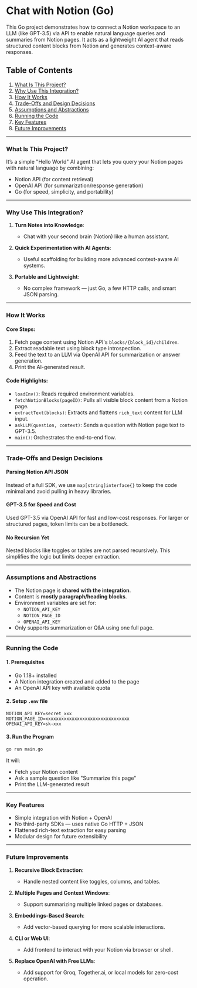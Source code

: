 # Chat with Notion (Go)

This Go project demonstrates how to connect a Notion workspace to an LLM (like GPT-3.5) via API to enable natural language queries and summaries from Notion pages. It acts as a lightweight AI agent that reads structured content blocks from Notion and generates context-aware responses.

## Table of Contents

1. [What Is This Project?](#what-is-this-project)
2. [Why Use This Integration?](#why-use-this-integration)
3. [How It Works](#how-it-works)
4. [Trade-Offs and Design Decisions](#trade-offs-and-design-decisions)
5. [Assumptions and Abstractions](#assumptions-and-abstractions)
6. [Running the Code](#running-the-code)
7. [Key Features](#key-features)
8. [Future Improvements](#future-improvements)

---

### What Is This Project?

It’s a simple "Hello World" AI agent that lets you query your Notion pages with natural language by combining:

- Notion API (for content retrieval)
- OpenAI API (for summarization/response generation)
- Go (for speed, simplicity, and portability)

---

### Why Use This Integration?

1. **Turn Notes into Knowledge**:
   - Chat with your second brain (Notion) like a human assistant.

2. **Quick Experimentation with AI Agents**:
   - Useful scaffolding for building more advanced context-aware AI systems.

3. **Portable and Lightweight**:
   - No complex framework — just Go, a few HTTP calls, and smart JSON parsing.

---

### How It Works

#### Core Steps:

1. Fetch page content using Notion API's `blocks/{block_id}/children`.
2. Extract readable text using block type introspection.
3. Feed the text to an LLM via OpenAI API for summarization or answer generation.
4. Print the AI-generated result.

#### Code Highlights:

- `loadEnv()`: Reads required environment variables.
- `fetchNotionBlocks(pageID)`: Pulls all visible block content from a Notion page.
- `extractText(blocks)`: Extracts and flattens `rich_text` content for LLM input.
- `askLLM(question, context)`: Sends a question with Notion page text to GPT-3.5.
- `main()`: Orchestrates the end-to-end flow.

---

### Trade-Offs and Design Decisions

#### Parsing Notion API JSON
Instead of a full SDK, we use `map[string]interface{}` to keep the code minimal and avoid pulling in heavy libraries.

#### GPT-3.5 for Speed and Cost
Used GPT-3.5 via OpenAI API for fast and low-cost responses. For larger or structured pages, token limits can be a bottleneck.

#### No Recursion Yet
Nested blocks like toggles or tables are not parsed recursively. This simplifies the logic but limits deeper extraction.

---

### Assumptions and Abstractions

- The Notion page is **shared with the integration**.
- Content is **mostly paragraph/heading blocks**.
- Environment variables are set for:
  - `NOTION_API_KEY`
  - `NOTION_PAGE_ID`
  - `OPENAI_API_KEY`
- Only supports summarization or Q&A using one full page.

---

### Running the Code

#### 1. Prerequisites

- Go 1.18+ installed
- A Notion integration created and added to the page
- An OpenAI API key with available quota

#### 2. Setup `.env` file

```env
NOTION_API_KEY=secret_xxx
NOTION_PAGE_ID=xxxxxxxxxxxxxxxxxxxxxxxxxxxxxxxx
OPENAI_API_KEY=sk-xxx
```

#### 3. Run the Program

```bash
go run main.go
```

It will:
- Fetch your Notion content
- Ask a sample question like "Summarize this page"
- Print the LLM-generated result

---

### Key Features

- Simple integration with Notion + OpenAI
- No third-party SDKs — uses native Go HTTP + JSON
- Flattened rich-text extraction for easy parsing
- Modular design for future extensibility

---

### Future Improvements

1. **Recursive Block Extraction**:
   - Handle nested content like toggles, columns, and tables.

2. **Multiple Pages and Context Windows**:
   - Support summarizing multiple linked pages or databases.

3. **Embeddings-Based Search**:
   - Add vector-based querying for more scalable interactions.

4. **CLI or Web UI**:
   - Add frontend to interact with your Notion via browser or shell.

5. **Replace OpenAI with Free LLMs**:
   - Add support for Groq, Together.ai, or local models for zero-cost operation.